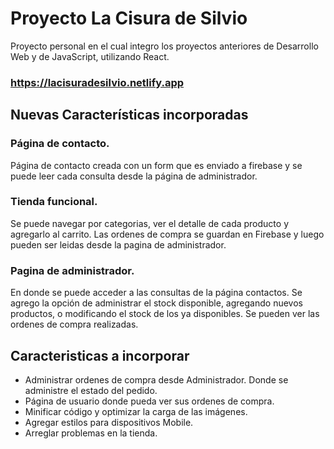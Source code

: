 # Proyecto La Cisura de Silvio
Proyecto personal en el cual integro los proyectos anteriores de Desarrollo Web y de JavaScript, utilizando React.

### https://lacisuradesilvio.netlify.app

## Nuevas Características incorporadas

### Página de contacto.
Página de contacto creada con un form que es enviado a firebase y se puede leer cada consulta desde la página de administrador.
### Tienda funcional.
Se puede navegar por categorias, ver el detalle de cada producto y agregarlo al carrito.
Las ordenes de compra se guardan en Firebase y luego pueden ser leidas desde la pagina de administrador.
### Pagina de administrador.
En donde se puede acceder a las consultas de la página contactos.
Se agrego la opción de administrar el stock disponible, agregando nuevos productos, o modificando el stock de los ya disponibles.
Se pueden ver las ordenes de compra realizadas.

## Caracteristicas a incorporar

 - Administrar ordenes de compra desde Administrador. Donde se administre el estado del pedido.
 - Página de usuario donde pueda ver sus ordenes de compra.
 - Minificar código y  optimizar la carga de las imágenes.
 - Agregar estilos para dispositivos Mobile.
 - Arreglar problemas en la tienda.
